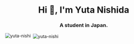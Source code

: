 <h1 align="center">Hi 👋, I'm Yuta Nishida</h1>
<h3 align="center">A student in Japan.</h3>



<p><img align="left" src="https://github-readme-stats.vercel.app/api/top-langs?username=yuta-nishi&show_icons=true&locale=en&layout=compact" alt="yuta-nishi" /></p>

<p>&nbsp;<img align="center" src="https://github-readme-stats.vercel.app/api?username=yuta-nishi&show_icons=true&locale=en" alt="yuta-nishi" /></p>
